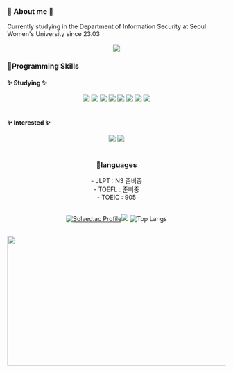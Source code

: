 <br>

<h3>🥺 About me 🥺</h3> 
<div>
Currently studying in the Department of Information Security at Seoul Women's University since 23.03
</div>

<br>

<div align="center">
  <!--블로그-->
  <a href="https://vien-coding.tistory.com">
    <img src="https://img.shields.io/badge/tistory-000000?style=for-the-badge&logo=velog&logoColor=white" /></a>
</div>

 

<h3>📍Programming Skills </h3>
<h4>✨ Studying ✨</h4>
<div align= "center">
  <img src="https://img.shields.io/badge/C-A8B9CC?style=for-the-badge&logo=C&logoColor=white">
  <img src="https://img.shields.io/badge/C++-00599C?style=for-the-badge&logo=C%2B%2B&logoColor=white">
  <img src="https://img.shields.io/badge/Linux-FCC624?style=for-the-badge&logo=Linux&logoColor=white">
  <img src="https://img.shields.io/badge/Android-3DDC84?style=for-the-badge&logo=Android&logoColor=white">
  <img src="https://img.shields.io/badge/Java-007396?style=for-the-badge&logo=Java&logoColor=white">
  <img src="https://img.shields.io/badge/Python-3776AB?style=for-the-badge&logo=Python&logoColor=white">
  <img src="https://img.shields.io/badge/HTML5-E34F26?style=for-the-badge&logo=HTML5&logoColor=white">
  <img src="https://img.shields.io/badge/CSS3-1572B6?style=for-the-badge&logo=CSS3&logoColor=white">
</div>

<br>

<h4>✨ Interested ✨</h4>
<div align= "center">
  <img src="https://img.shields.io/badge/React-61DAFB?style=for-the-badge&logo=React&logoColor=white">
  <img src="https://img.shields.io/badge/Swift-F05138?style=for-the-badge&logo=Swift&logoColor=white">
</div>


<br>

<div align="center">
  <h3>📍languages </h3>
    - JLPT : N3 준비중
     <br>
    - TOEFL : 준비중
    <br>
    - TOEIC : 905
</div>

<br>

<div align="center">

  [![Solved.ac Profile](http://mazassumnida.wtf/api/v2/generate_badge?boj=celina324)](https://solved.ac/vien/)<img src="http://mazandi.herokuapp.com/api?handle=vien&theme=dark"/>
![Top Langs](https://github-readme-stats.vercel.app/api/top-langs/?username=codenameVien&&hide_progress=true)

</div>




<br>

<a href="https://github.com/devxb/gitanimals">
<img
  src="https://render.gitanimals.org/farms/codenameVien"
  width="600"
  height="300"
/>
</a>
